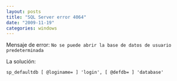 ```yaml
---
layout: posts
title: "SQL Server error 4064"
date: "2009-11-19"
categories: windows
---
```


Mensaje de error: `No se puede abrir la base de datos de usuario predeterminada`

La solución:

`sp_defaultdb [ @loginame= ] 'login', [ @defdb= ] 'database'`
